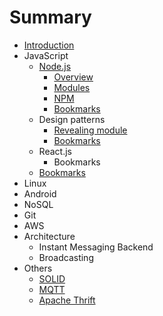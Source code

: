 # Summary

* [Introduction](README.md)
* JavaScript
   * [Node.js](nodejs.md)
       * [Overview](new.md)
       * [Modules](modules.md)
       * [NPM](npm.md)
       * [Bookmarks](bookmarks.md)
   * Design patterns
       * [Revealing module](revealing_module.md)
       * [Bookmarks](dp_bookmarks.md)
   * React.js
       * Bookmarks
   * [Bookmarks](js_bookmarks.md)
* Linux
* Android
* NoSQL
* Git
* AWS
* Architecture
   * Instant Messaging Backend
   * Broadcasting
* Others
   * [SOLID](solid.md)
   * [MQTT](mqtt.md)
   * [Apache Thrift](apache_thrift.md)


